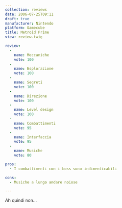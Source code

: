 ```yaml
---
collection: reviews
date: 2006-07-25T09:11
draft: true
manufacturer: Nintendo
platform: Gamecube
title: Metroid Prime
view: review.twig

review:
  -
    name: Meccaniche
    vote: 100
  -
    name: Esplorazione
    vote: 100
  -
    name: Segreti
    vote: 100
  -
    name: Direzione
    vote: 100
  -
    name: Level design
    vote: 100
  -
    name: Combattimenti
    vote: 95
  -
    name: Interfaccia
    vote: 95
  -
    name: Musiche
    vote: 80

pros:
  - I combattimenti con i boss sono indimenticabili

cons:
  - Musiche a lungo andare noiose

---
```


Ah quindi non...
